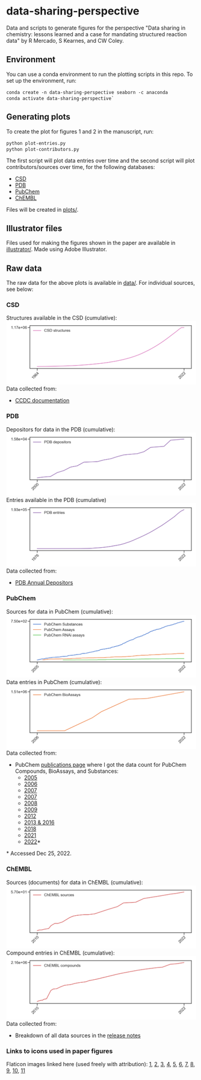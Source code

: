 # data-sharing-perspective
Data and scripts to generate figures for the perspective "Data sharing in chemistry: lessons learned and a case for mandating structured reaction data" by R Mercado, S Kearnes, and CW Coley.

## Environment
You can use a conda environment to run the plotting scripts in this repo. To set up the environment, run:
```
conda create -n data-sharing-perspective seaborn -c anaconda
conda activate data-sharing-perspective`
```

## Generating plots
To create the plot for figures 1 and 2 in the manuscript, run:
```
python plot-entries.py
python plot-contributors.py
```

The first script will plot data entries over time and the second script will plot contributors/sources over time, for the following databases:
* [CSD](https://www.ccdc.cam.ac.uk/solutions/software/csd/)
* [PDB](https://www.rcsb.org/)
* [PubChem](https://pubchem.ncbi.nlm.nih.gov/)
* [ChEMBL](https://www.ebi.ac.uk/chembl/)

Files will be created in [plots/](./plots/).

## Illustrator files
Files used for making the figures shown in the paper are available in [illustrator/](./illustrator/). Made using Adobe Illustrator.

## Raw data
The raw data for the above plots is available in [data/](./data/). For individual sources, see below:

### CSD
Structures available in the CSD (cumulative):
![CSD structures](./plots/csd-structures.png)
Data collected from:
* [CCDC documentation](https://www.ccdc.cam.ac.uk/media/Documentation/9DA399C5-90F8-478E-9C41-EAFD1868ED31/9da399c590f8478e9c41eafd1868ed31.pdf)

### PDB
Depositors for data in the PDB (cumulative):
![PDB depositors](./plots/pdb-depositors.png)
Entries available in the PDB (cumulative)
![PDB entries](./figures/pdb-entries.png)
Data collected from:
* [PDB Annual Depositors](https://www.wwpdb.org/stats/deposition)

### PubChem
Sources for data in PubChem (cumulative):
![PubChem sources](./plots/pubchem-sources.png)
Data entries in PubChem (cumulative):
![PubChem BioAssays](./plots/pubchem-count.png)
Data collected from:
* PubChem [publications page](https://pubchem.ncbi.nlm.nih.gov/docs/publications) where I got the data count for PubChem Compounds, BioAssays, and Substances:
  - [2005](https://www.genome.gov/15014443/2005-release-nih-nationwide-network-of-molecular-libraries-screening-centers)
  - [2006](http://triggered.edina.clockss.org/ServeContent?url=http%3A%2F%2Fmolinterv.aspetjournals.org%2Fcontent%2F6%2F5%2F240.full.pdf%2Bhtml)
  - [2007](https://bmcbioinformatics.biomedcentral.com/articles/10.1186/1471-2105-9-401)
  - [2007](https://chempedia.info/info/nih_molecular_libraries_roadmap_initiative/)
  - [2008](https://www.sciencedirect.com/science/article/abs/pii/S1574140008000121?via%3Dihub)
  - [2009](https://academic.oup.com/nar/article/37/suppl_2/W623/1155303?login=false)
  - [2012](https://academic.oup.com/nar/article/40/D1/D400/2903189?login=false#55480751)
  - [2013 & 2016](https://academic.oup.com/nar/article/45/D1/D955/2605812?login=false)
  - [2018](https://academic.oup.com/nar/article/47/D1/D1102/5146201?login=false)
  - [2021](https://academic.oup.com/nar/article/49/D1/D1388/5957164?login=false)
  - [2022](https://pubchem.ncbi.nlm.nih.gov/docs/statistics)\*

\* Accessed Dec 25, 2022.

### ChEMBL
Sources (documents) for data in ChEMBL (cumulative):
![ChEMBL documents](./plots/chembl-sources.png)
Compound entries in ChEMBL (cumulative):
![ChEMBL compounds](./plots/chembl-compounds.png)
Data collected from:
* Breakdown of all data sources in the [release notes](https://chembl.gitbook.io/chembl-interface-documentation/downloads)

### Links to icons used in paper figures
Flaticon images linked here (used freely with attribution): [1](https://www.flaticon.com/free-icon/data-science_9850843), [2](https://www.flaticon.com/free-icon/laptop_9006060?term=translator&page=1&position=94&origin=search&related_id=9006060), [3](https://www.flaticon.com/free-icon/aggregation_9850779), [4](https://www.flaticon.com/free-icon/big-data_9872410), [5](https://www.flaticon.com/free-icon/cloud-database_8637228), [6](https://www.flaticon.com/free-icon/document_2140758?related_id=2140758), [7](https://www.flaticon.com/free-icon/loupe_751463?term=magnifying+glass&page=1&position=1&origin=search&related_id=751463), [8](https://www.flaticon.com/free-icon/data-science_7760592), [9](https://www.flaticon.com/free-icon/unstructured-data_9850860?related_id=9850860&origin=search), [10](https://www.flaticon.com/free-icon/robot_9151271?related_id=9151271), [11](https://www.flaticon.com/free-icon/laboratory_250181?term=scientist&page=1&position=5&origin=search&related_id=250181)
